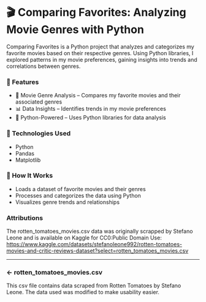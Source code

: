 # 🎬 Comparing Favorites: Analyzing Movie Genres with Python

Comparing Favorites is a Python project that analyzes and categorizes my favorite movies based on their respective genres. Using Python libraries, I explored patterns in my movie preferences, gaining insights into trends and correlations between genres.

### 🔹 Features
- 📌 Movie Genre Analysis – Compares my favorite movies and their associated genres
- 📊 Data Insights – Identifies trends in my movie preferences
- 🐍 Python-Powered – Uses Python libraries for data analysis

### 🔹 Technologies Used
- Python
- Pandas
- Matplotlib

### 🔹 How It Works
- Loads a dataset of favorite movies and their genres
- Processes and categorizes the data using Python
- Visualizes genre trends and relationships

###  Attributions
The rotten_tomatoes_movies.csv data was originally scrapped by Stefano Leone and is available on Kaggle for CC0:Public Domain Use: https://www.kaggle.com/datasets/stefanoleone992/rotten-tomatoes-movies-and-critic-reviews-dataset?select=rotten_tomatoes_movies.csv

---

### ← rotten_tomatoes_movies.csv
This csv file contains data scraped from Rotten Tomatoes by Stefano Leone. The data used was modified to make usability easier.
